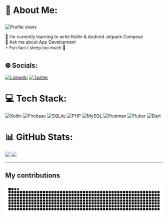 # 💫 About Me: <p align="end">
  <img src="https://komarev.com/ghpvc/?username=kanchasohail&color=dc143c&style=for-the-badge" alt="Profile views">
</p>
🌱 I’m currently learning to write Kotlin & Android Jetpack Compose <br>💬 Ask me about App Development<br>⚡ Fun fact I sleep too much 🥱


## 🌐 Socials:
[![LinkedIn](https://img.shields.io/badge/LinkedIn-%230077B5.svg?logo=linkedin&logoColor=white)](https://linkedin.com/in/md-sohail-/) [![Twitter](https://img.shields.io/badge/Twitter-%231DA1F2.svg?logo=Twitter&logoColor=white)](https://twitter.com/mdsohaildev) 

# 💻 Tech Stack:
![Kotlin](https://img.shields.io/badge/kotlin-%237F52FF.svg?style=for-the-badge&logo=kotlin&logoColor=white) ![Firebase](https://img.shields.io/badge/Firebase-039BE5?style=for-the-badge&logo=Firebase&logoColor=white) ![SQLite](https://img.shields.io/badge/sqlite-%2307405e.svg?style=for-the-badge&logo=sqlite&logoColor=white) ![PHP](https://img.shields.io/badge/php-%23777BB4.svg?style=for-the-badge&logo=php&logoColor=white) ![MySQL](https://img.shields.io/badge/mysql-%2300000f.svg?style=for-the-badge&logo=mysql&logoColor=white) ![Postman](https://img.shields.io/badge/Postman-FF6C37?style=for-the-badge&logo=postman&logoColor=white) ![Flutter](https://img.shields.io/badge/Flutter-%2302569B.svg?style=for-the-badge&logo=Flutter&logoColor=white) ![Dart](https://img.shields.io/badge/dart-%230175C2.svg?style=for-the-badge&logo=dart&logoColor=white) 
# 📊 GitHub Stats:
![](https://github-readme-streak-stats.herokuapp.com/?user=kanchasohail&theme=react&hide_border=false)
![](https://github-readme-stats.vercel.app/api/top-langs/?username=kanchasohail&theme=react&hide_border=false&include_all_commits=false&count_private=false&layout=compact)<br/>





---
## My contributions
<picture>
  <source media="(prefers-color-scheme: dark)" srcset="https://raw.githubusercontent.com/kanchasohail/kanchasohail/output/github-contribution-grid-snake-dark.svg">
  <source media="(prefers-color-scheme: light)" srcset="https://raw.githubusercontent.com/kanchasohail/kanchasohail/output/github-contribution-grid-snake.svg">
  <img alt="github contribution grid snake animation" src="https://raw.githubusercontent.com/kanchasohail/kanchasohail/output/github-contribution-grid-snake.svg">
</picture>
